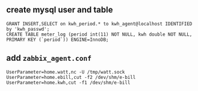 
## create mysql user and table
    GRANT INSERT,SELECT on kwh_period.* to kwh_agent@localhost IDENTIFIED by 'kwh_passwd';
    CREATE TABLE meter_log (period int(11) NOT NULL, kwh double NOT NULL, PRIMARY KEY (`period`)) ENGINE=InnoDB;

## add `zabbix_agent.conf`
	UserParameter=home.watt,nc -U /tmp/watt.sock
	UserParameter=home.ebill,cut -f2 /dev/shm/e-bill
	UserParameter=home.kwh,cut -f1 /dev/shm/e-bill

